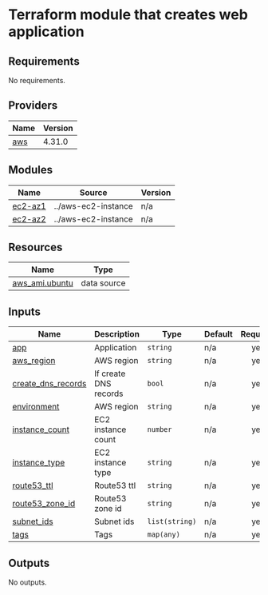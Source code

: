 # Terraform module that creates web application

<!-- BEGINNING OF PRE-COMMIT-TERRAFORM DOCS HOOK -->
## Requirements

No requirements.

## Providers

| Name | Version |
|------|---------|
| <a name="provider_aws"></a> [aws](#provider\_aws) | 4.31.0 |

## Modules

| Name | Source | Version |
|------|--------|---------|
| <a name="module_ec2-az1"></a> [ec2-az1](#module\_ec2-az1) | ../aws-ec2-instance | n/a |
| <a name="module_ec2-az2"></a> [ec2-az2](#module\_ec2-az2) | ../aws-ec2-instance | n/a |

## Resources

| Name | Type |
|------|------|
| [aws_ami.ubuntu](https://registry.terraform.io/providers/hashicorp/aws/latest/docs/data-sources/ami) | data source |

## Inputs

| Name | Description | Type | Default | Required |
|------|-------------|------|---------|:--------:|
| <a name="input_app"></a> [app](#input\_app) | Application | `string` | n/a | yes |
| <a name="input_aws_region"></a> [aws\_region](#input\_aws\_region) | AWS region | `string` | n/a | yes |
| <a name="input_create_dns_records"></a> [create\_dns\_records](#input\_create\_dns\_records) | If create DNS records | `bool` | n/a | yes |
| <a name="input_environment"></a> [environment](#input\_environment) | AWS region | `string` | n/a | yes |
| <a name="input_instance_count"></a> [instance\_count](#input\_instance\_count) | EC2 instance count | `number` | n/a | yes |
| <a name="input_instance_type"></a> [instance\_type](#input\_instance\_type) | EC2 instance type | `string` | n/a | yes |
| <a name="input_route53_ttl"></a> [route53\_ttl](#input\_route53\_ttl) | Route53 ttl | `string` | n/a | yes |
| <a name="input_route53_zone_id"></a> [route53\_zone\_id](#input\_route53\_zone\_id) | Route53 zone id | `string` | n/a | yes |
| <a name="input_subnet_ids"></a> [subnet\_ids](#input\_subnet\_ids) | Subnet ids | `list(string)` | n/a | yes |
| <a name="input_tags"></a> [tags](#input\_tags) | Tags | `map(any)` | n/a | yes |

## Outputs

No outputs.
<!-- END OF PRE-COMMIT-TERRAFORM DOCS HOOK -->
